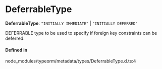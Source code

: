 # DeferrableType

 **DeferrableType**: ``"INITIALLY IMMEDIATE"`` \| ``"INITIALLY DEFERRED"``

DEFERRABLE type to be used to specify if foreign key constraints can be deferred.

#### Defined in

node_modules/typeorm/metadata/types/DeferrableType.d.ts:4
